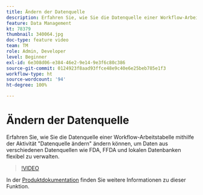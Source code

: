 ```yaml
---
title: Ändern der Datenquelle
description: Erfahren Sie, wie Sie die Datenquelle einer Workflow-Arbeitstabelle mithilfe der Aktivität "Datenquelle ändern" ändern können, um Daten aus verschiedenen Datenquellen wie FDA, FFDA und lokalen Datenbanken flexibel zu verwalten.
feature: Data Management
kt: 78379
thumbnail: 340064.jpg
doc-type: feature video
team: TM
role: Admin, Developer
level: Beginner
exl-id: 6e308d06-e384-46e2-9e14-9e3f6c80c386
source-git-commit: 0124923f8aad93ffce48e9c40e6e25beb785e1f3
workflow-type: ht
source-wordcount: '94'
ht-degree: 100%

---
```


# Ändern der Datenquelle

Erfahren Sie, wie Sie die Datenquelle einer Workflow-Arbeitstabelle mithilfe der Aktivität &quot;Datenquelle ändern&quot; ändern können, um Daten aus verschiedenen Datenquellen wie FDA, FFDA und lokalen Datenbanken flexibel zu verwalten.

>[!VIDEO](https://video.tv.adobe.com/v/340064?quality=12)

In der [Produktdokumentation](https://experienceleague.adobe.com/docs/campaign/campaign-v8/config/workflows.html?lang=de#change-data-source-activity) finden Sie weitere Informationen zu dieser Funktion.
